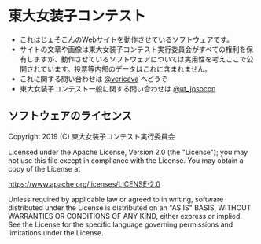 # 東大女装子コンテスト

- これはじょそこんのWebサイトを動作させているソフトウェアです。
- サイトの文章や画像は東大女装子コンテスト実行委員会がすべての権利を保有しますが、動作させているソフトウェアについては実用性を考えここで公開されています。投票等内部のデータはこれに含まれません。
- これに関する問い合わせは [@vericava](https://twitter.com/vericava) へどうぞ
- 東大女装子コンテスト一般に関する問い合わせは [@ut_josocon](https://twitter.com/ut_josocon)

## ソフトウェアのライセンス

Copyright 2019 (C) 東大女装子コンテスト実行委員会

Licensed under the Apache License, Version 2.0 (the "License");
you may not use this file except in compliance with the License.
You may obtain a copy of the License at

https://www.apache.org/licenses/LICENSE-2.0

Unless required by applicable law or agreed to in writing, software
distributed under the License is distributed on an "AS IS" BASIS,
WITHOUT WARRANTIES OR CONDITIONS OF ANY KIND, either express or implied.
See the License for the specific language governing permissions and
limitations under the License.

